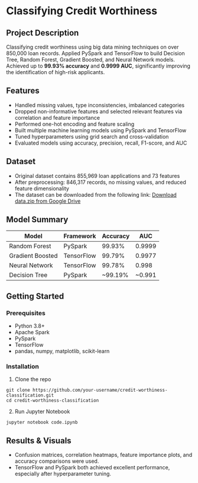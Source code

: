 # Classifying Credit Worthiness 

## Project Description
Classifying credit worthiness using big data mining techniques on over 850,000 loan records. 
Applied PySpark and TensorFlow to build Decision Tree, Random Forest, Gradient Boosted, and Neural Network models.
Achieved up to **99.93% accuracy** and **0.9999 AUC**, significantly improving the identification of high-risk applicants.

## Features
- Handled missing values, type inconsistencies, imbalanced categories
- Dropped non-informative features and selected relevant features via correlation and feature importance
- Performed one-hot encoding and feature scaling
- Built multiple machine learning models using PySpark and TensorFlow
- Tuned hyperparameters using grid search and cross-validation
- Evaluated models using accuracy, precision, recall, F1-score, and AUC

## Dataset
- Original dataset contains 855,969 loan applications and 73 features
- After preprocessing: 846,317 records, no missing values, and reduced feature dimensionality
- The dataset can be downloaded from the following link: [Download data.zip from Google Drive](https://drive.google.com/drive/folders/1y7UgWljYVHuHfkXai-j_8nu4DpMQri6n)

## Model Summary

| Model               | Framework     | Accuracy | AUC     |
|--------------------|---------------|----------|---------|
| Random Forest       | PySpark       | 99.93%   | 0.9999  |
| Gradient Boosted    | TensorFlow    | 99.79%   | 0.9977  |
| Neural Network      | TensorFlow    | 99.78%   | 0.998   |
| Decision Tree       | PySpark       | ~99.19%  | ~0.991  |

## Getting Started

### Prerequisites
- Python 3.8+
- Apache Spark
- PySpark
- TensorFlow
- pandas, numpy, matplotlib, scikit-learn

### Installation
1. Clone the repo
```
git clone https://github.com/your-username/credit-worthiness-classification.git
cd credit-worthiness-classification
```

2. Run Jupyter Notebook
```
jupyter notebook code.ipynb
```

## Results & Visuals
- Confusion matrices, correlation heatmaps, feature importance plots, and accuracy comparisons were used.
- TensorFlow and PySpark both achieved excellent performance, especially after hyperparameter tuning.
